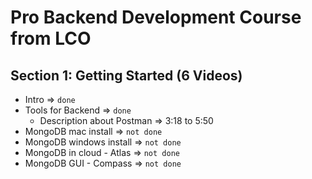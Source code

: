 # Pro Backend Development Course from LCO

## Section 1: Getting Started (6 Videos)

- Intro => `done`
- Tools for Backend => `done` 
  - Description about Postman => 3:18 to 5:50
- MongoDB mac install => `not done`
- MongoDB windows install => `not done`
- MongoDB in cloud - Atlas => `not done`
- MongoDB GUI - Compass => `not done`
